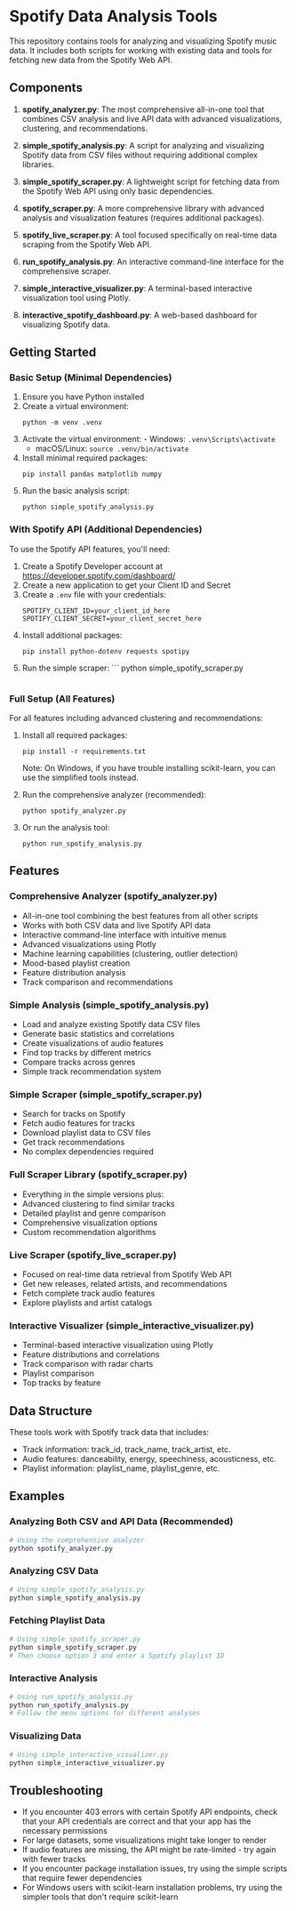 # Spotify Data Analysis Tools

This repository contains tools for analyzing and visualizing Spotify music data. It includes both scripts for working with existing data and tools for fetching new data from the Spotify Web API.

## Components

1. **spotify_analyzer.py**: The most comprehensive all-in-one tool that combines CSV analysis and live API data with advanced visualizations, clustering, and recommendations.

2. **simple_spotify_analysis.py**: A script for analyzing and visualizing Spotify data from CSV files without requiring additional complex libraries.

3. **simple_spotify_scraper.py**: A lightweight script for fetching data from the Spotify Web API using only basic dependencies.

4. **spotify_scraper.py**: A more comprehensive library with advanced analysis and visualization features (requires additional packages).

5. **spotify_live_scraper.py**: A tool focused specifically on real-time data scraping from the Spotify Web API.

6. **run_spotify_analysis.py**: An interactive command-line interface for the comprehensive scraper.

7. **simple_interactive_visualizer.py**: A terminal-based interactive visualization tool using Plotly.

8. **interactive_spotify_dashboard.py**: A web-based dashboard for visualizing Spotify data.

## Getting Started

### Basic Setup (Minimal Dependencies)

1. Ensure you have Python installed
2. Create a virtual environment:
   ```
   python -m venv .venv
   ```
3. Activate the virtual environment:   - Windows: `.venv\Scripts\activate`
   - macOS/Linux: `source .venv/bin/activate`
4. Install minimal required packages:
   ```
   pip install pandas matplotlib numpy
   ```
5. Run the basic analysis script:
   ```
   python simple_spotify_analysis.py
   ```

### With Spotify API (Additional Dependencies)

To use the Spotify API features, you'll need:

1. Create a Spotify Developer account at https://developer.spotify.com/dashboard/
2. Create a new application to get your Client ID and Secret
3. Create a `.env` file with your credentials:
   ```
   SPOTIFY_CLIENT_ID=your_client_id_here
   SPOTIFY_CLIENT_SECRET=your_client_secret_here
   ```
4. Install additional packages:
   ```
   pip install python-dotenv requests spotipy
   ```
5. Run the simple scraper:   ```
   python simple_spotify_scraper.py
   ```

### Full Setup (All Features)

For all features including advanced clustering and recommendations:

1. Install all required packages:
   ```
   pip install -r requirements.txt
   ```
   Note: On Windows, if you have trouble installing scikit-learn, you can use the simplified tools instead.
   
2. Run the comprehensive analyzer (recommended):
   ```
   python spotify_analyzer.py
   ```
   
3. Or run the analysis tool:
   ```
   python run_spotify_analysis.py
   ```

## Features

### Comprehensive Analyzer (spotify_analyzer.py)

- All-in-one tool combining the best features from all other scripts
- Works with both CSV data and live Spotify API data
- Interactive command-line interface with intuitive menus
- Advanced visualizations using Plotly
- Machine learning capabilities (clustering, outlier detection)
- Mood-based playlist creation
- Feature distribution analysis
- Track comparison and recommendations

### Simple Analysis (simple_spotify_analysis.py)

- Load and analyze existing Spotify data CSV files
- Generate basic statistics and correlations
- Create visualizations of audio features
- Find top tracks by different metrics
- Compare tracks across genres
- Simple track recommendation system
### Simple Scraper (simple_spotify_scraper.py)

- Search for tracks on Spotify
- Fetch audio features for tracks
- Download playlist data to CSV files
- Get track recommendations
- No complex dependencies required

### Full Scraper Library (spotify_scraper.py)

- Everything in the simple versions plus:
- Advanced clustering to find similar tracks
- Detailed playlist and genre comparison
- Comprehensive visualization options
- Custom recommendation algorithms

### Live Scraper (spotify_live_scraper.py)

- Focused on real-time data retrieval from Spotify Web API
- Get new releases, related artists, and recommendations
- Fetch complete track audio features
- Explore playlists and artist catalogs

### Interactive Visualizer (simple_interactive_visualizer.py)

- Terminal-based interactive visualization using Plotly
- Feature distributions and correlations
- Track comparison with radar charts
- Playlist comparison
- Top tracks by feature

## Data Structure

These tools work with Spotify track data that includes:

- Track information: track_id, track_name, track_artist, etc.
- Audio features: danceability, energy, speechiness, acousticness, etc.
- Playlist information: playlist_name, playlist_genre, etc.

## Examples

### Analyzing Both CSV and API Data (Recommended)

```python
# Using the comprehensive analyzer
python spotify_analyzer.py
```

### Analyzing CSV Data

```python
# Using simple_spotify_analysis.py
python simple_spotify_analysis.py
```

### Fetching Playlist Data

```python
# Using simple_spotify_scraper.py
python simple_spotify_scraper.py
# Then choose option 3 and enter a Spotify playlist ID
```

### Interactive Analysis

```python
# Using run_spotify_analysis.py
python run_spotify_analysis.py
# Follow the menu options for different analyses
```

### Visualizing Data

```python
# Using simple_interactive_visualizer.py
python simple_interactive_visualizer.py
```

## Troubleshooting

- If you encounter 403 errors with certain Spotify API endpoints, check that your API credentials are correct and that your app has the necessary permissions
- For large datasets, some visualizations might take longer to render
- If audio features are missing, the API might be rate-limited - try again with fewer tracks
- If you encounter package installation issues, try using the simple scripts that require fewer dependencies
- For Windows users with scikit-learn installation problems, try using the simpler tools that don't require scikit-learn
